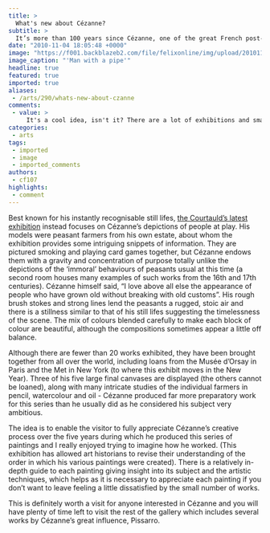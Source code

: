 ```yaml
---
title: >
  What's new about Cézanne?
subtitle: >
  It’s more than 100 years since Cézanne, one of the great French post-impressionist painters died, so how much more is there to say? Find out at the Courtauld Gallery
date: "2010-11-04 18:05:48 +0000"
image: "https://f001.backblazeb2.com/file/felixonline/img/upload/201011041804-ks607-cezanne.jpg"
image_caption: "'Man with a pipe'"
headline: true
featured: true
imported: true
aliases:
 - /arts/290/whats-new-about-czanne
comments:
 - value: >
     It's a cool idea, isn't it? There are a lot of exhibitions and small muusems which I would love to go to but the price has previously put me off... (with trainfare and food for the day the price of a day out can really add up) these discounts are going to make soaking up some culture so much more affordable!
categories:
 - arts
tags:
 - imported
 - image
 - imported_comments
authors:
 - cf107
highlights:
 - comment
---
```


Best known for his instantly recognisable still lifes, [the Courtauld’s latest exhibition](http://www.courtauld.ac.uk/gallery/exhibitions/2010/cezanne/events.shtml) instead focuses on Cézanne’s depictions of people at play. His models were peasant farmers from his own estate, about whom the exhibition provides some intriguing snippets of information. They are pictured smoking and playing card games together, but Cézanne endows them with a gravity and concentration of purpose totally unlike the depictions of the ‘immoral’ behaviours of peasants usual at this time (a second room houses many examples of such works from the 16th and 17th centuries). Cézanne himself said, “I love above all else the appearance of people who have grown old without breaking with old customs”. His rough brush stokes and strong lines lend the peasants a rugged, stoic air and there is a stillness similar to that of his still lifes suggesting the timelessness of the scene. The mix of colours blended carefully to make each block of colour are beautiful, although the compositions sometimes appear a little off balance.

Although there are fewer than 20 works exhibited, they have been brought together from all over the world, including loans from the Musée d’Orsay in Paris and the Met in New York (to where this exhibit moves in the New Year). Three of his five large final canvases are displayed (the others cannot be loaned), along with many intricate studies of the individual farmers in pencil, watercolour and oil - Cézanne produced far more preparatory work for this series than he usually did as he considered his subject very ambitious.

The idea is to enable the visitor to fully appreciate Cézanne’s creative process over the five years during which he produced this series of paintings and I really enjoyed trying to imagine how he worked. (This exhibition has allowed art historians to revise their understanding of the order in which his various paintings were created). There is a relatively in-depth guide to each painting giving insight into its subject and the artistic techniques, which helps as it is necessary to appreciate each painting if you don’t want to leave feeling a little dissatisfied by the small number of works.

This is definitely worth a visit for anyone interested in Cézanne and you will have plenty of time left to visit the rest of the gallery which includes several works by Cézanne’s great influence, Pissarro.
